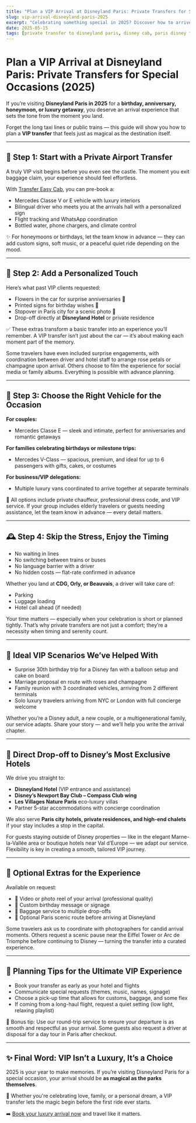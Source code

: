 ```yaml
---
title: "Plan a VIP Arrival at Disneyland Paris: Private Transfers for Special Occasions (2025)"
slug: vip-arrival-disneyland-paris-2025
excerpt: "Celebrating something special in 2025? Discover how to arrive at Disneyland Paris in VIP style with private transfers tailored for honeymoons, birthdays, and luxury travel."
date: 2025-05-15
tags: [private transfer to disneyland paris, disney cab, paris disney transfers, cdg disney transfer, airport taxi transfers, disneyland paris airport transfer]
---
```


# Plan a VIP Arrival at Disneyland Paris: Private Transfers for Special Occasions (2025)

If you’re visiting **Disneyland Paris in 2025** for a **birthday, anniversary, honeymoon, or luxury getaway**, you deserve an arrival experience that sets the tone from the moment you land.

Forget the long taxi lines or public trains — this guide will show you how to plan a **VIP transfer** that feels just as magical as the destination itself.

---

## 🛬 Step 1: Start with a Private Airport Transfer

A truly VIP visit begins before you even see the castle. The moment you exit baggage claim, your experience should feel effortless.

With [Transfer Easy Cab](https://www.transfereasycab.com), you can pre-book a:

- Mercedes Classe V or E vehicle with luxury interiors  
- Bilingual driver who meets you at the arrivals hall with a personalized sign  
- Flight tracking and WhatsApp coordination  
- Bottled water, phone chargers, and climate control  

✨ For honeymoons or birthdays, let the team know in advance — they can add custom signs, soft music, or a peaceful quiet ride depending on the mood.

---

## 🥂 Step 2: Add a Personalized Touch

Here’s what past VIP clients requested:

- Flowers in the car for surprise anniversaries 💐  
- Printed signs for birthday wishes 🎉  
- Stopover in Paris city for a scenic photo 📸  
- Drop-off directly at **Disneyland Hotel** or private residence  

✅ These extras transform a basic transfer into an experience you’ll remember. A VIP transfer isn’t just about the car — it’s about making each moment part of the memory.

Some travelers have even included surprise engagements, with coordination between driver and hotel staff to arrange rose petals or champagne upon arrival. Others choose to film the experience for social media or family albums. Everything is possible with advance planning.

---

## 💼 Step 3: Choose the Right Vehicle for the Occasion

**For couples:**  
- Mercedes Classe E — sleek and intimate, perfect for anniversaries and romantic getaways

**For families celebrating birthdays or milestone trips:**  
- Mercedes V-Class — spacious, premium, and ideal for up to 6 passengers with gifts, cakes, or costumes

**For business/VIP delegations:**  
- Multiple luxury vans coordinated to arrive together at separate terminals

🎯 All options include private chauffeur, professional dress code, and VIP service. If your group includes elderly travelers or guests needing assistance, let the team know in advance — every detail matters.

---

## 🕰️ Step 4: Skip the Stress, Enjoy the Timing

- No waiting in lines  
- No switching between trains or buses  
- No language barrier with a driver  
- No hidden costs — flat-rate confirmed in advance  

Whether you land at **CDG, Orly, or Beauvais**, a driver will take care of:

- Parking  
- Luggage loading  
- Hotel call ahead (if needed)  

Your time matters — especially when your celebration is short or planned tightly. That’s why private transfers are not just a comfort; they’re a necessity when timing and serenity count.

---

## 🎁 Ideal VIP Scenarios We’ve Helped With

- Surprise 30th birthday trip for a Disney fan with a balloon setup and cake on board  
- Marriage proposal en route with roses and champagne  
- Family reunion with 3 coordinated vehicles, arriving from 2 different terminals  
- Solo luxury travelers arriving from NYC or London with full concierge welcome  

Whether you’re a Disney adult, a new couple, or a multigenerational family, our service adapts. Share your story — and we’ll help you write the arrival chapter.

---

## 🏰 Direct Drop-off to Disney’s Most Exclusive Hotels

We drive you straight to:

- **Disneyland Hotel** (VIP entrance and assistance)  
- **Disney’s Newport Bay Club – Compass Club wing**  
- **Les Villages Nature Paris** eco-luxury villas  
- Partner 5-star accommodations with concierge coordination  

We also serve **Paris city hotels, private residences, and high-end chalets** if your stay includes a stop in the capital.

For guests staying outside of Disney properties — like in the elegant Marne-la-Vallée area or boutique hotels near Val d’Europe — we adapt our service. Flexibility is key in creating a smooth, tailored VIP journey.

---

## 📸 Optional Extras for the Experience

Available on request:

- 🎥 Video or photo reel of your arrival (professional quality)  
- 🧁 Custom birthday message or signage  
- 💼 Baggage service to multiple drop-offs  
- 🧭 Optional Paris scenic route before arriving at Disneyland  

Some travelers ask us to coordinate with photographers for candid arrival moments. Others request a scenic pause near the Eiffel Tower or Arc de Triomphe before continuing to Disney — turning the transfer into a curated experience.

---

## 📝 Planning Tips for the Ultimate VIP Experience

- Book your transfer as early as your hotel and flights  
- Communicate special requests (themes, music, names, signage)  
- Choose a pick-up time that allows for customs, baggage, and some flex  
- If coming from a long-haul flight, request a quiet setting (low light, relaxing playlist)

🎯 Bonus tip: Use our round-trip service to ensure your departure is as smooth and respectful as your arrival. Some guests also request a driver at disposal for a day tour in Paris after checkout.

---

## ✨ Final Word: VIP Isn’t a Luxury, It’s a Choice

2025 is your year to make memories. If you’re visiting Disneyland Paris for a special occasion, your arrival should be **as magical as the parks themselves**.

🎯 Whether you're celebrating love, family, or a personal dream, a VIP transfer lets the magic begin before the first ride ever starts.

➡️ [Book your luxury arrival now](https://www.transfereasycab.com) and travel like it matters.
